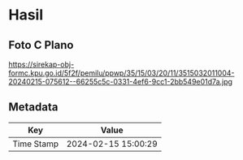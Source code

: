 # Hasil

## Foto C Plano

https://sirekap-obj-formc.kpu.go.id/5f2f/pemilu/ppwp/35/15/03/20/11/3515032011004-20240215-075612--66255c5c-0331-4ef6-9cc1-2bb549e01d7a.jpg


## Metadata

| Key        | Value               |
| ---------- | ------------------- |
| Time Stamp | 2024-02-15 15:00:29 |



